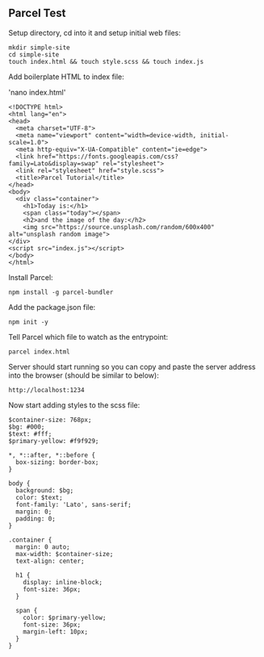 ## Parcel Test

Setup directory, cd into it and setup initial web files:

~~~~
mkdir simple-site
cd simple-site
touch index.html && touch style.scss && touch index.js
~~~~

Add boilerplate HTML to index file:

'nano index.html'

~~~~
<!DOCTYPE html>
<html lang="en">
<head>
  <meta charset="UTF-8">
  <meta name="viewport" content="width=device-width, initial-scale=1.0">
  <meta http-equiv="X-UA-Compatible" content="ie=edge">
  <link href="https://fonts.googleapis.com/css?family=Lato&display=swap" rel="stylesheet">
  <link rel="stylesheet" href="style.scss">
  <title>Parcel Tutorial</title>
</head>
<body>
  <div class="container">
    <h1>Today is:</h1>
    <span class="today"></span>
    <h2>and the image of the day:</h2>
    <img src="https://source.unsplash.com/random/600x400" alt="unsplash random image">
</div>
<script src="index.js"></script>
</body>
</html>
~~~~

Install Parcel:

~~~~
npm install -g parcel-bundler
~~~~

Add the package.json file:

~~~~
npm init -y
~~~~

Tell Parcel which file to watch as the entrypoint:

~~~~
parcel index.html
~~~~

Server should start running so you can copy and paste the server address into the browser (should be similar to below):

~~~~
http://localhost:1234
~~~~

Now start adding styles to the scss file:

~~~~
$container-size: 768px;
$bg: #000;
$text: #fff;
$primary-yellow: #f9f929;

*, *::after, *::before {
  box-sizing: border-box;
}

body {
  background: $bg;
  color: $text;
  font-family: 'Lato', sans-serif;
  margin: 0;
  padding: 0;
}

.container {
  margin: 0 auto;
  max-width: $container-size;
  text-align: center;

  h1 {
    display: inline-block;
    font-size: 36px;
  }

  span {
    color: $primary-yellow;
    font-size: 36px;
    margin-left: 10px;
  }
}
~~~~
